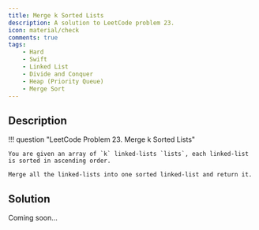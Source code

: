 ```yaml
---
title: Merge k Sorted Lists
description: A solution to LeetCode problem 23.
icon: material/check
comments: true
tags:
    - Hard
    - Swift
    - Linked List
    - Divide and Conquer
    - Heap (Priority Queue)
    - Merge Sort
---
```


## Description

!!! question "LeetCode Problem 23. Merge k Sorted Lists"

    You are given an array of `k` linked-lists `lists`, each linked-list is sorted in ascending order.

    Merge all the linked-lists into one sorted linked-list and return it.

## Solution

Coming soon…